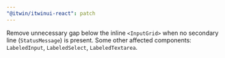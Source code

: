 ```yaml
---
"@itwin/itwinui-react": patch
---
```


Remove unnecessary gap below the inline `<InputGrid>` when no secondary line (`StatusMessage`) is present. Some other affected components: `LabeledInput`, `LabeledSelect`, `LabeledTextarea`.

